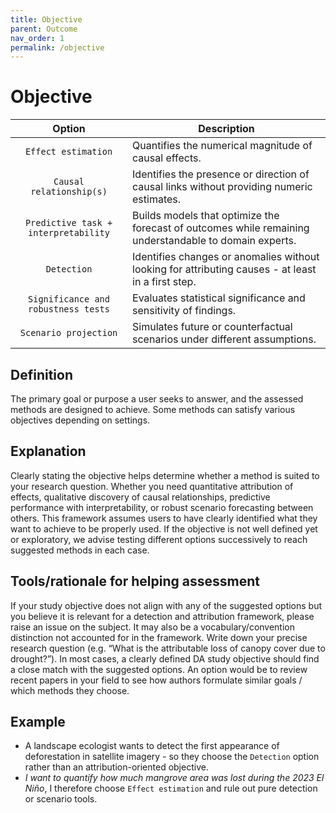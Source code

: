 ```yaml
---
title: Objective
parent: Outcome
nav_order: 1
permalink: /objective
---
```


# Objective

|  **Option**        | **Description**            |
|:------------------:|----------------------------|
| `Effect estimation` | Quantifies the numerical magnitude of causal effects. |
| `Causal relationship(s)` | Identifies the presence or direction of causal links without providing numeric estimates.  |
| `Predictive task + interpretability` | Builds models that optimize the forecast of outcomes while remaining understandable to domain experts. |
| `Detection` | Identifies changes or anomalies without looking for attributing causes - at least in a first step. |
| `Significance and robustness tests` | Evaluates statistical significance and sensitivity of findings. |
| `Scenario projection` | Simulates future or counterfactual scenarios under different assumptions.  |


## Definition
The primary goal or purpose a user seeks to answer, and the assessed methods are designed to achieve. Some methods can satisfy various objectives depending on settings. 

## Explanation
Clearly stating the objective helps determine whether a method is suited to your research question. Whether you need quantitative attribution of effects, qualitative discovery of causal relationships, predictive performance with interpretability, or robust scenario forecasting between others. This framework assumes users to have clearly identified what they want to achieve to be properly used. If the objective is not well defined yet or exploratory, we advise testing different options successively to reach suggested methods in each case.

## Tools/rationale for helping assessment
If your study objective does not align with any of the suggested options but you believe it is relevant for a detection and attribution framework, please raise an issue on the subject. It may also be a vocabulary/convention distinction not accounted for in the framework. Write down your precise research question (e.g. “What is the attributable loss of canopy cover due to drought?”). In most cases, a clearly defined DA study objective should find a close match with the suggested options. An option would be to review recent papers in your field to see how authors formulate similar goals / which methods they choose. 

## Example
- A landscape ecologist wants to detect the first appearance of deforestation in satellite imagery - so they choose the `Detection` option rather than an attribution-oriented objective. 
- *I want to quantify how much mangrove area was lost during the 2023 El Niño*, I therefore choose `Effect estimation` and rule out pure detection or scenario tools. 
